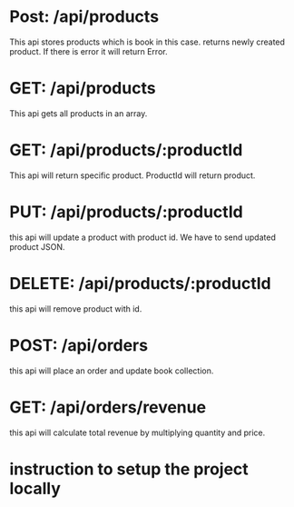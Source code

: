 # Post: /api/products

This api stores products which is book in this case. returns newly created product.
If there is error it will return Error.

# GET: /api/products

This api gets all products in an array.

# GET: /api/products/:productId

This api will return specific product. ProductId will return product.

# PUT: /api/products/:productId

this api will update a product with product id. We have to send updated product JSON.

# DELETE: /api/products/:productId

this api will remove product with id.

# POST: /api/orders

this api will place an order and update book collection.

# GET: /api/orders/revenue

this api will calculate total revenue by multiplying quantity and price.

# instruction to setup the project locally
